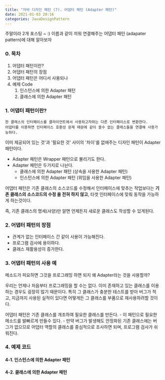 ```yaml
---
title: "자바 디자인 패턴 (7). 어댑터 패턴 (Adapter 패턴)"
date: 2021-01-03 20:16
categories: JavaDesignPattern
---
```


주말이라 2개 포스팅 ~ :) 이름과 같이 끼워 연결해주는 어댑터 패턴 (adapater pattern)에 대해 알아보자 


### 0. 목차

1. 어댑터 패턴이란?
2. 어댑터 패턴의 장점
3. 어댑터 패턴은 어디서 사용되나
4. 예제 Code
    1. 인스턴스에 의한 Adapter 패턴
    2. 클래스에 의한 Adapter 패턴
    
### 1. 어댑터 패턴이란?
```
한 클래스의 인터페이스를 클라이언트에서 사용하고자하는 다른 인터페이스로 변환한다.
어댑터를 이용하면 인터페이스 호환성 문제 때문에 같이 쓸수 없는 클래스들을 연결해 사용가능하다.
```
이미 제공되어 있는 것'과  '필요한 것' 사이의 '차이'를 없애주는 디자인 패턴이 Adapter 패턴이다.

- Adapter 패턴은 Wrapper 패턴으로 불리기도 한다.
- Adapter 패턴은 두가지로 나뉜다.
    - 클래스에 의한 Adapter 패턴 (상속을 사용한 Adapter 패턴)
    - 인스턴스에 의한 Adapter 패턴 (위임을 사용한 Adapter 패턴)


어댑터 패턴은 기존 클래스의 소스코드를 수정해서 인터페이스에 맞추는 작업보다는 __기존 클래스의 소스코드의 수정 을 전혀 하지 않고__, 타겟 인터페이스에 맞춰 동작을 가능하게 하는것이다.

즉, 기존 클래스의 명세(사양)만 알면 언제든지 새로운 클래스도 작성할 수 있게된다.
    

### 2. 어댑터 패턴의 장점
- 관계가 없는 인터페이스 간 같이 사용이 가능해진다.
- 프로그램 검사에 용이하다.
- 클래스 재활용성이 증가한다.


### 3. 어댑터 패턴의 사용 예
메소드가 피요하면 그것을 프로그래밍 하면 되지 왜 Adapter라는 것을 사용할까?

우리는 언제나 처음부터 프로그래밍을 할 수는 없다.
이미 존재하고 있는 클래스를 이용하는 경우도 굉장히 많기 때문이다.
특히 그 클래스가 충분한 테스트를 받아 버그가 적고, 지금까지 사용된 실적이 있다면 어떻게든 그 클래스를 부품으로 재사용하려할 것이다.

어댑터 패턴은 기존 클래스를 개조하여 필요한 클래스를 만든다.
    - 이 패턴으로 필요한 메소드를 발빠르게 만들수 있다.
    - 만약 버그가 발생해도 안정화된 기존 클래스에는 버그가 없으므로 어댑터 역할의 클래스를 중심적으로 조사하면 되며, 프로그램 검사가 쉬워진다.


### 4. 예제 코드

#### 4-1. 인스턴스에 의한 Adapter 패턴



#### 4-2. 클래스에 의한 Adapter 패턴
